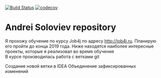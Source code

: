 [![Build Status](https://travis-ci.org/hedg-r52/job4j.svg?branch=master)](https://travis-ci.org/hedg-r52/job4j)
[![codecov](https://codecov.io/gh/hedg-r52/job4j/branch/master/graph/badge.svg)](https://codecov.io/gh/hedg-r52/job4j)

# Andrei Soloviev repository

Я прохожу обучение по курсу Job4j по адресу http://job4j.ru. Планирую его пройти до конца 2019 года.
Ниже находятся наиболее интересные проекты, которые я реализовал во время обучения  
В курсе производилась работа с ветками git

Создание новой ветки в IDEA
Объединение зафиксированных изменений